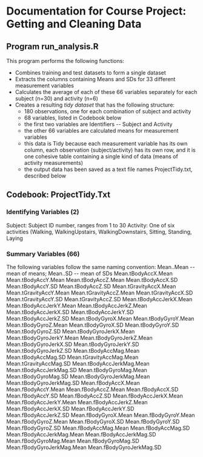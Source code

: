 Documentation for Course Project: Getting and Cleaning Data
===================


Program run_analysis.R
----------------------
This program performs the following functions:
* Combines training and test datasets to form a single dataset
* Extracts the columns containing Means and SDs for 33 different measurement variables
* Calculates the average of each of these 66 variables separately for each subject (n=30) and activity (n=6)
* Creates a resulting _tidy dataset_ that has the following structure:
  * 180 observations, one for each combination of subject and activity
  * 68 variables, listed in Codebook below
  * the first two variables are Identifiers -- Subject and Activity
  * the other 66 variables are calculated means for measurement variables
  * this data is Tidy because each measurement variable has its own column, each observation (subject/activity) has its own row, and it is one cohesive table containing a single kind of data (means of activity measurements)
  * the output data has been saved as a text file names ProjectTidy.txt, described below


Codebook: ProjectTidy.Txt
-------------------------
  ### Identifying Variables (2)
  Subject: Subject ID number, ranges from 1 to 30
  Activity: One of six activities (Walking, WalkingUpstairs, WalkingDownstairs, Sitting, Standing, Laying

  ### Summary Variables (66)
  The following variables follow the same naming convention: Mean.<measurement>.Mean -- mean of means; Mean.<measurement>.SD -- mean of SDs
  Mean.tBodyAccX.Mean
  Mean.tBodyAccY.Mean
  Mean.tBodyAccZ.Mean
  Mean.tBodyAccX.SD
  Mean.tBodyAccY.SD
  Mean.tBodyAccZ.SD
  Mean.tGravityAccX.Mean
  Mean.tGravityAccY.Mean
  Mean.tGravityAccZ.Mean
  Mean.tGravityAccX.SD
  Mean.tGravityAccY.SD
  Mean.tGravityAccZ.SD
  Mean.tBodyAccJerkX.Mean
  Mean.tBodyAccJerkY.Mean
  Mean.tBodyAccJerkZ.Mean
  Mean.tBodyAccJerkX.SD
  Mean.tBodyAccJerkY.SD
  Mean.tBodyAccJerkZ.SD
  Mean.tBodyGyroX.Mean
  Mean.tBodyGyroY.Mean
  Mean.tBodyGyroZ.Mean
  Mean.tBodyGyroX.SD
  Mean.tBodyGyroY.SD
  Mean.tBodyGyroZ.SD
  Mean.tBodyGyroJerkX.Mean
  Mean.tBodyGyroJerkY.Mean
  Mean.tBodyGyroJerkZ.Mean
  Mean.tBodyGyroJerkX.SD
  Mean.tBodyGyroJerkY.SD
  Mean.tBodyGyroJerkZ.SD
  Mean.tBodyAccMag.Mean
  Mean.tBodyAccMag.SD
  Mean.tGravityAccMag.Mean
  Mean.tGravityAccMag.SD
  Mean.tBodyAccJerkMag.Mean
  Mean.tBodyAccJerkMag.SD 
  Mean.tBodyGyroMag.Mean
  Mean.tBodyGyroMag.SD
  Mean.tBodyGyroJerkMag.Mean
  Mean.tBodyGyroJerkMag.SD
  Mean.fBodyAccX.Mean
  Mean.fBodyAccY.Mean
  Mean.fBodyAccZ.Mean
  Mean.fBodyAccX.SD
  Mean.fBodyAccY.SD
  Mean.fBodyAccZ.SD
  Mean.fBodyAccJerkX.Mean
  Mean.fBodyAccJerkY.Mean
  Mean.fBodyAccJerkZ.Mean
  Mean.fBodyAccJerkX.SD
  Mean.fBodyAccJerkY.SD
  Mean.fBodyAccJerkZ.SD
  Mean.fBodyGyroX.Mean
  Mean.fBodyGyroY.Mean
  Mean.fBodyGyroZ.Mean
  Mean.fBodyGyroX.SD
  Mean.fBodyGyroY.SD
  Mean.fBodyGyroZ.SD
  Mean.fBodyAccMag.Mean
  Mean.fBodyAccMag.SD
  Mean.fBodyAccJerkMag.Mean
  Mean.fBodyAccJerkMag.SD
  Mean.fBodyGyroMag.Mean
  Mean.fBodyGyroMag.SD
  Mean.fBodyGyroJerkMag.Mean
  Mean.fBodyGyroJerkMag.SD
  